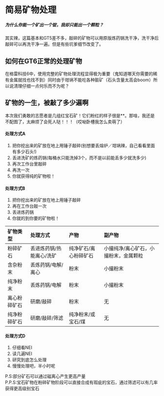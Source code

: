 # 简易矿物处理

##### 为什么你能一个矿出一个锭，我却只能出一个颗粒？

其实辣，这篇基本和GT5差不多，敲碎的矿物可以用原版炼药锅洗干净，洗干净后敲碎可以再洗干净一遍。但是有些坑爹细节改变了。

## 如何在GT6正常的处理矿物

在格雷科技6中，使用完整的矿物处理流程显得极为重要（鬼知道哪天你需要的稀有金属就找也找不到）同时由于坩埚不能吃各种脏矿（石头含量太高会boom）所以说清理仔细一点何乐而不为呢？

## 矿物的一生，被敲了多少遍啊

本次我们勇敢的志愿者是几组红宝石矿！它们粉红的样子很是\*\*。那啥，我还是不配图了，太麻烦了会死人哒！！！（哎呦卧槽我怎么卖萌了）

#### 处理方式A

1. 把你挖出来的矿放在地上用锤子敲碎\(别想要丢熔炉／坩埚辣，自己看看里面有多少石头!\)
2. 丢进洗矿的炼药锅\(每桶水只能洗掉3个，而不是以前能丢多少就洗多少\)
3. 再次工作台里敲碎
4. 再洗一次
5. 你就获得纯的矿物啦！

#### 处理方式B

1. 把你挖出来的矿放在地上用锤子敲碎
2. 再在工作台敲一次
3. 丢进炼药锅
4. 你就的到你要的矿物啦！

| 矿物类型 | 处理方式 | 产物 | 副产物 |
| :--- | :--- | :--- | :--- |
| 粉碎矿石 | 丢进炼药锅/热能离心/洗矿 | 纯净矿石/离心粉碎矿石 | 小撮纯净/离心矿石，小撮粉末，金属颗粒 |
| 含杂粉末 | 丢炼药锅/电解/离心 | 粉末 | 小撮粉末 |
| 纯净粉末 | 丢炼药锅/电解 | 粉末 | 小撮粉末 |
| 离心粉碎矿石 | 研磨/敲碎 | 粉末 | 无 |
| 纯净粉碎矿石 | 研磨/敲碎/筛滤 | 纯净粉末/或宝石/煤 | 无 |

#### 处理方式D
1. 仔细看NEI
2. 读几遍NEI
3. 研究到底怎么处理
4. 慢慢处理吧，半小时呢

P.S:部分矿石可以通过磁离心产生更高产量  
P.P.S:宝石矿物在粉碎矿物阶段可以直接合成有瑕疵的宝石，通过筛滤可以有几率获得更高级别宝石



